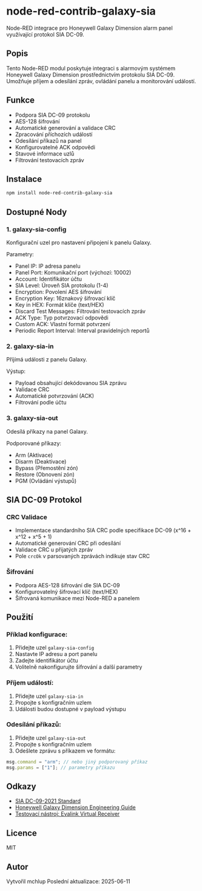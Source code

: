 # node-red-contrib-galaxy-sia

Node-RED integrace pro Honeywell Galaxy Dimension alarm panel využívající protokol SIA DC-09.

## Popis
Tento Node-RED modul poskytuje integraci s alarmovým systémem Honeywell Galaxy Dimension prostřednictvím protokolu SIA DC-09. Umožňuje příjem a odesílání zpráv, ovládání panelu a monitorování událostí.

## Funkce
- Podpora SIA DC-09 protokolu
- AES-128 šifrování
- Automatické generování a validace CRC
- Zpracování příchozích událostí
- Odesílání příkazů na panel
- Konfigurovatelné ACK odpovědi
- Stavové informace uzlů
- Filtrování testovacích zpráv

## Instalace
```bash
npm install node-red-contrib-galaxy-sia
```

## Dostupné Nody

### 1. galaxy-sia-config
Konfigurační uzel pro nastavení připojení k panelu Galaxy.

Parametry:
- Panel IP: IP adresa panelu
- Panel Port: Komunikační port (výchozí: 10002)
- Account: Identifikátor účtu
- SIA Level: Úroveň SIA protokolu (1-4)
- Encryption: Povolení AES šifrování
- Encryption Key: 16znakový šifrovací klíč
- Key in HEX: Formát klíče (text/HEX)
- Discard Test Messages: Filtrování testovacích zpráv
- ACK Type: Typ potvrzovací odpovědi
- Custom ACK: Vlastní formát potvrzení
- Periodic Report Interval: Interval pravidelných reportů

### 2. galaxy-sia-in
Příjímá události z panelu Galaxy.

Výstup:
- Payload obsahující dekódovanou SIA zprávu
- Validace CRC
- Automatické potvrzování (ACK)
- Filtrování podle účtu

### 3. galaxy-sia-out
Odesílá příkazy na panel Galaxy.

Podporované příkazy:
- Arm (Aktivace)
- Disarm (Deaktivace)
- Bypass (Přemostění zón)
- Restore (Obnovení zón)
- PGM (Ovládání výstupů)

## SIA DC-09 Protokol

### CRC Validace
- Implementace standardního SIA CRC podle specifikace DC-09 (x^16 + x^12 + x^5 + 1)
- Automatické generování CRC při odesílání
- Validace CRC u přijatých zpráv
- Pole `crcOk` v parsovaných zprávách indikuje stav CRC

### Šifrování
- Podpora AES-128 šifrování dle SIA DC-09
- Konfigurovatelný šifrovací klíč (text/HEX)
- Šifrovaná komunikace mezi Node-RED a panelem

## Použití

### Příklad konfigurace:
1. Přidejte uzel `galaxy-sia-config`
2. Nastavte IP adresu a port panelu
3. Zadejte identifikátor účtu
4. Volitelně nakonfigurujte šifrování a další parametry

### Příjem událostí:
1. Přidejte uzel `galaxy-sia-in`
2. Propojte s konfigračním uzlem
3. Události budou dostupné v payload výstupu

### Odesílání příkazů:
1. Přidejte uzel `galaxy-sia-out`
2. Propojte s konfigračním uzlem
3. Odešlete zprávu s příkazem ve formátu:
```javascript
msg.command = "arm"; // nebo jiný podporovaný příkaz
msg.params = ["1"]; // parametry příkazu
```

## Odkazy
- [SIA DC-09-2021 Standard](https://www.siaonline.org/standards/)
- [Honeywell Galaxy Dimension Engineering Guide](https://www.security.honeywell.com/)
- [Testovací nástroj: Evalink Virtual Receiver](https://documentation.evalink.io/talos/admin/work-with-integrations/alarm-transmitter-integrations/overview-alarm-transmitter-integrations/)

## Licence
MIT

## Autor
Vytvořil mchlup
Poslední aktualizace: 2025-06-11
